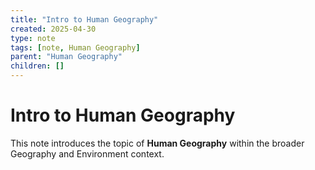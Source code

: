 ```yaml
---
title: "Intro to Human Geography"
created: 2025-04-30
type: note
tags: [note, Human Geography]
parent: "Human Geography"
children: []
---
```


# Intro to Human Geography

This note introduces the topic of **Human Geography** within the broader Geography and Environment context.
